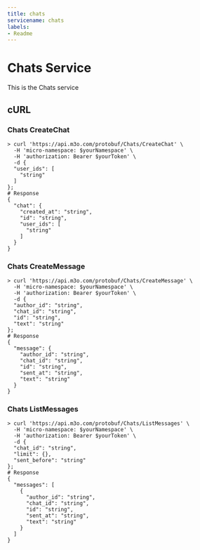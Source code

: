 ```yaml
---
title: chats
servicename: chats
labels: 
- Readme
---
```

# Chats Service

This is the Chats service

## cURL


### Chats CreateChat
<!-- We use the request body description here as endpoint descriptions are not
being lifted correctly from the proto by the openapi spec generator -->

```shell
> curl 'https://api.m3o.com/protobuf/Chats/CreateChat' \
  -H 'micro-namespace: $yourNamespace' \
  -H 'authorization: Bearer $yourToken' \
  -d {
  "user_ids": [
    "string"
  ]
};
# Response
{
  "chat": {
    "created_at": "string",
    "id": "string",
    "user_ids": [
      "string"
    ]
  }
}
```


### Chats CreateMessage
<!-- We use the request body description here as endpoint descriptions are not
being lifted correctly from the proto by the openapi spec generator -->

```shell
> curl 'https://api.m3o.com/protobuf/Chats/CreateMessage' \
  -H 'micro-namespace: $yourNamespace' \
  -H 'authorization: Bearer $yourToken' \
  -d {
  "author_id": "string",
  "chat_id": "string",
  "id": "string",
  "text": "string"
};
# Response
{
  "message": {
    "author_id": "string",
    "chat_id": "string",
    "id": "string",
    "sent_at": "string",
    "text": "string"
  }
}
```


### Chats ListMessages
<!-- We use the request body description here as endpoint descriptions are not
being lifted correctly from the proto by the openapi spec generator -->

```shell
> curl 'https://api.m3o.com/protobuf/Chats/ListMessages' \
  -H 'micro-namespace: $yourNamespace' \
  -H 'authorization: Bearer $yourToken' \
  -d {
  "chat_id": "string",
  "limit": {},
  "sent_before": "string"
};
# Response
{
  "messages": [
    {
      "author_id": "string",
      "chat_id": "string",
      "id": "string",
      "sent_at": "string",
      "text": "string"
    }
  ]
}
```


